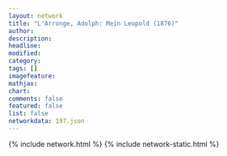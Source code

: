 ```yaml
---
layout: network
title: "L'Arronge, Adolph: Mein Leopold (1876)"
author:
description:
headline:
modified:
category:
tags: []
imagefeature: 
mathjax: 
chart: 
comments: false
featured: false
list: false
networkdata: 197.json
---
```

{% include network.html %}
{% include network-static.html %}
